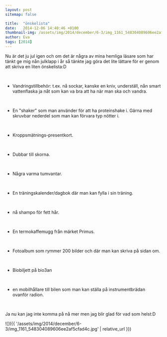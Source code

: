 ```yaml
---
layout: post
sitemap: false

title:  "önskelista"
date:   2014-12-06 14:40:46 +0100
thumbnail-img: /assets/img/2014/december/6-3/img_1161_548304089606ee2af5cfad4c.jpg
author: Eva
tags: [2014]
---
```


Nu är det ju jul igen och om det är några av mina hemliga läsare som har tänkt ge mig nån julklapp i år så tänkte jag göra det lite lättare för er genom att skriva en liten önskelista:D 




 




* Vandringstillbehör: t.ex. nå sockar, kanske en kniv, underställ, nån smart vattenflaska ja nåt som kan va bra att ha när man ska och vandra. 




 




* En "shaker" som man använder för att ha proteinshake i. Gärna med skruvbar nederdel som man kan förvara typ nötter i. 




 




* Kroppsmätnings-presentkort. 




 




* Dubbar till skorna. 




 




* Några varma tumvantar. 




 




* En träningskalender/dagbok där man kan fylla i sin träning. 




 




* nå shampo för fett hår. 




 




* En termokaffemugg från märket Primus. 




 




* Fotoalbum som rymmer 200 bilder och där man kan skriva på sidan om. 




 




* Biobiljett på bio3an




 




* en mobilhållare till bilen som man kan ställa på instrumentbrädan ovanför radion. 




 




Ja nu kan jag inte komma på nå mer men jag blir glad för vad som helst:D

![]({{ '/assets/img/2014/december/6-3/img_1161_548304089606ee2af5cfad4c.jpg'  | relative_url }})

